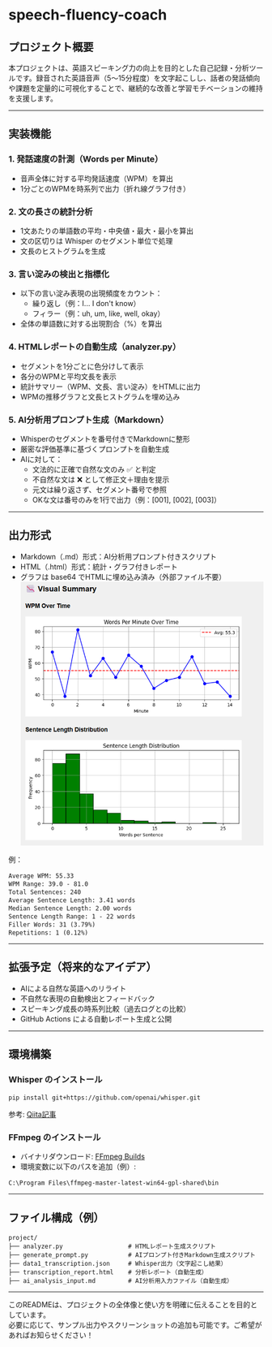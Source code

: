 # speech-fluency-coach

## プロジェクト概要

本プロジェクトは、英語スピーキング力の向上を目的とした自己記録・分析ツールです。録音された英語音声（5〜15分程度）を文字起こしし、話者の発話傾向や課題を定量的に可視化することで、継続的な改善と学習モチベーションの維持を支援します。

---

## 実装機能

### 1. 発話速度の計測（Words per Minute）

- 音声全体に対する平均発話速度（WPM）を算出
- 1分ごとのWPMを時系列で出力（折れ線グラフ付き）

### 2. 文の長さの統計分析

- 1文あたりの単語数の平均・中央値・最大・最小を算出
- 文の区切りは Whisper のセグメント単位で処理
- 文長のヒストグラムを生成

### 3. 言い淀みの検出と指標化

- 以下の言い淀み表現の出現頻度をカウント：
  - 繰り返し（例：I... I don't know）
  - フィラー（例：uh, um, like, well, okay）
- 全体の単語数に対する出現割合（%）を算出

### 4. HTMLレポートの自動生成（analyzer.py）

- セグメントを1分ごとに色分けして表示
- 各分のWPMと平均文長を表示
- 統計サマリー（WPM、文長、言い淀み）をHTMLに出力
- WPMの推移グラフと文長ヒストグラムを埋め込み

### 5. AI分析用プロンプト生成（Markdown）

- Whisperのセグメントを番号付きでMarkdownに整形
- 厳密な評価基準に基づくプロンプトを自動生成
- AIに対して：
  - 文法的に正確で自然な文のみ ✅ と判定
  - 不自然な文は ❌ として修正文＋理由を提示
  - 元文は繰り返さず、セグメント番号で参照
  - OKな文は番号のみを1行で出力（例：[001], [002], [003]）

---

## 出力形式

- Markdown（.md）形式：AI分析用プロンプト付きスクリプト
- HTML（.html）形式：統計・グラフ付きレポート
- グラフは base64 でHTMLに埋め込み済み（外部ファイル不要）
![alt text](assets/summary-graph.png)

例：

```
Average WPM: 55.33
WPM Range: 39.0 - 81.0
Total Sentences: 240
Average Sentence Length: 3.41 words
Median Sentence Length: 2.00 words
Sentence Length Range: 1 - 22 words
Filler Words: 31 (3.79%)
Repetitions: 1 (0.12%)
```

---

## 拡張予定（将来的なアイデア）

- AIによる自然な英語へのリライト
- 不自然な表現の自動検出とフィードバック
- スピーキング成長の時系列比較（過去ログとの比較）
- GitHub Actions による自動レポート生成と公開

---

## 環境構築

### Whisper のインストール

```bash
pip install git+https://github.com/openai/whisper.git
```

参考: [Qiita記事](https://qiita.com/taiki_i/items/99cb17049597fdee6ce2)

### FFmpeg のインストール

- バイナリダウンロード: [FFmpeg Builds](https://github.com/BtbN/FFmpeg-Builds/releases)
- 環境変数に以下のパスを追加（例）:

```
C:\Program Files\ffmpeg-master-latest-win64-gpl-shared\bin
```

---

## ファイル構成（例）

```
project/
├── analyzer.py                  # HTMLレポート生成スクリプト
├── generate_prompt.py           # AIプロンプト付きMarkdown生成スクリプト
├── data1_transcription.json     # Whisper出力（文字起こし結果）
├── transcription_report.html    # 分析レポート（自動生成）
├── ai_analysis_input.md         # AI分析用入力ファイル（自動生成）
```

---

このREADMEは、プロジェクトの全体像と使い方を明確に伝えることを目的としています。  
必要に応じて、サンプル出力やスクリーンショットの追加も可能です。ご希望があればお知らせください！